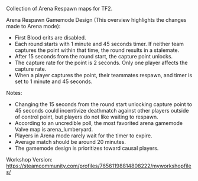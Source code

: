 Collection of Arena Respawn maps for TF2.

Arena Respawn Gamemode Design (This overview highlights the changes made to Arena mode):

- First Blood crits are disabled.
- Each round starts with 1 minute and 45 seconds timer. If neither team captures the point within that time, the round results in a stalemate.
- After 15 seconds from the round start, the capture point unlocks.
- The capture rate for the point is 2 seconds. Only one player affects the capture rate.
- When a player captures the point, their teammates respawn, and timer is set to 1 minute and 45 seconds.
  
Notes:
- Changing the 15 seconds from the round start unlocking capture point to 45 seconds could incentivize deathmatch against other players outside of control point, but players do not like waiting to respawn.
- According to an uncredible poll, the most favorited arena gamemode Valve map is arena_lumberyard.
- Players in Arena mode rarely wait for the timer to expire.
- Average match should be around 20 minutes.
- The gamemode design is prioritizes toward causal players.

Workshop Version:
https://steamcommunity.com/profiles/76561198814808222/myworkshopfiles/
